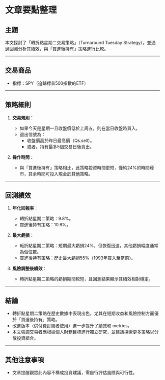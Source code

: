 # 文章要點整理

## 主題  
本文探討了「轉折點星期二交易策略」（Turnaround Tuesday Strategy），並通過回測分析其績效，與「買進後持有」策略進行比較。

---

## 交易商品  
- 指標：SPY（追踪標普500指數的ETF）

---

## 策略細則  
1. **交易規則**：  
   - 如果今天是星期一且收盤價低於上周五，則在當日收盤時買入。  
   - 退出信號為：  
     - 收盤價高於昨日最高價（Qs.sell）。  
     - 或者，持有最多5個交易日後賣出。

2. **操作時間**：  
   - 與「買進後持有」策略相比，此策略投資時間更短，僅約24%的時間蔊市，其余時間可投入現金於其他策略。

---

## 回測績效  
1. **年化回報率**：  
   - 轉折點星期二策略：9.8%。  
   - 買進後持有策略：10.6%。  

2. **最大虧損**：  
   - 転折點星期二策略：短期最大虧損24%，但恢復迅速，其他虧損幅度通常為個位數。  
   - 買進後持有策略：歷史最大虧損55%（1993年買入至當前）。  

3. **風險調整後績效**：  
   - 轉折點星期二策略的虧損期間較短，且回測結果顯示其績效相對穩定。  

---

## 結論  
- 轉折點星期二策略在歷史數據中表現出色，尤其在短期收益和風險控制方面優於「買進後持有」策略。  
- 改進版本（供付費訂閱者使用）進一步提升了績效和 metrics。  
- 本文強調交易者應根據個人財務目標進行獨立研究，並建議探索更多策略以分散投資組合。  

---

## 其他注意事項  
- 文章提醒觀眾此內容不構成投資建議，需自行評估風險與可行性。
